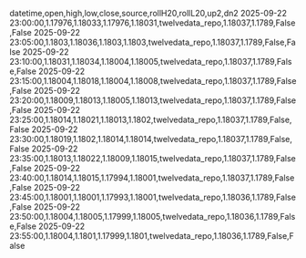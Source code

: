datetime,open,high,low,close,source,rollH20,rollL20,up2,dn2
2025-09-22 23:00:00,1.17976,1.18033,1.17976,1.18031,twelvedata_repo,1.18037,1.1789,False,False
2025-09-22 23:05:00,1.1803,1.18036,1.1803,1.1803,twelvedata_repo,1.18037,1.1789,False,False
2025-09-22 23:10:00,1.18031,1.18034,1.18004,1.18005,twelvedata_repo,1.18037,1.1789,False,False
2025-09-22 23:15:00,1.18004,1.18018,1.18004,1.18008,twelvedata_repo,1.18037,1.1789,False,False
2025-09-22 23:20:00,1.18009,1.18013,1.18005,1.18013,twelvedata_repo,1.18037,1.1789,False,False
2025-09-22 23:25:00,1.18014,1.18021,1.18013,1.1802,twelvedata_repo,1.18037,1.1789,False,False
2025-09-22 23:30:00,1.18019,1.1802,1.18014,1.18014,twelvedata_repo,1.18037,1.1789,False,False
2025-09-22 23:35:00,1.18013,1.18022,1.18009,1.18015,twelvedata_repo,1.18037,1.1789,False,False
2025-09-22 23:40:00,1.18014,1.18015,1.17994,1.18001,twelvedata_repo,1.18037,1.1789,False,False
2025-09-22 23:45:00,1.18001,1.18001,1.17993,1.18001,twelvedata_repo,1.18036,1.1789,False,False
2025-09-22 23:50:00,1.18004,1.18005,1.17999,1.18005,twelvedata_repo,1.18036,1.1789,False,False
2025-09-22 23:55:00,1.18004,1.1801,1.17999,1.1801,twelvedata_repo,1.18036,1.1789,False,False
